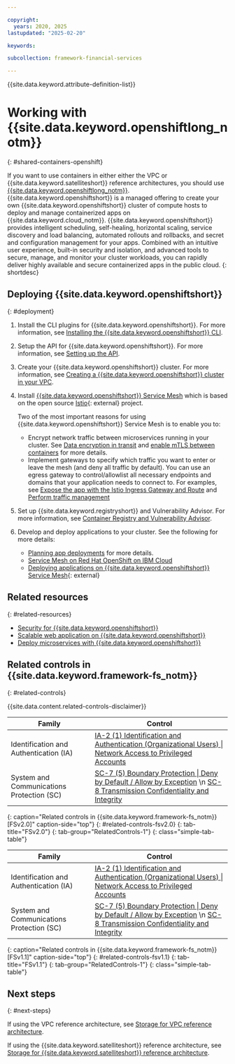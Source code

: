 ```yaml
---

copyright:
  years: 2020, 2025
lastupdated: "2025-02-20"

keywords:

subcollection: framework-financial-services

---
```


{{site.data.keyword.attribute-definition-list}}

# Working with {{site.data.keyword.openshiftlong_notm}}
{: #shared-containers-openshift}

If you want to use containers in either either the VPC or {{site.data.keyword.satelliteshort}} reference architectures, you should use [{{site.data.keyword.openshiftlong_notm}}](/docs/openshift?topic=openshift-getting-started). {{site.data.keyword.openshiftshort}} is a managed offering to create your own {{site.data.keyword.openshiftshort}} cluster of compute hosts to deploy and manage containerized apps on {{site.data.keyword.cloud_notm}}. {{site.data.keyword.openshiftshort}} provides intelligent scheduling, self-healing, horizontal scaling, service discovery and load balancing, automated rollouts and rollbacks, and secret and configuration management for your apps. Combined with an intuitive user experience, built-in security and isolation, and advanced tools to secure, manage, and monitor your cluster workloads, you can rapidly deliver highly available and secure containerized apps in the public cloud.
{: shortdesc}



## Deploying {{site.data.keyword.openshiftshort}}
{: #deployment}

1. Install the CLI plugins for {{site.data.keyword.openshiftshort}}. For more information, see [Installing the {{site.data.keyword.openshiftshort}} CLI](/docs/openshift?topic=openshift-kubernetes-service-cli).

2. Setup the API for {{site.data.keyword.openshiftshort}}. For more information, see [Setting up the API](/docs/openshift?topic=openshift-cs_api_install).

3. Create your {{site.data.keyword.openshiftshort}} cluster. For more information, see [Creating a {{site.data.keyword.openshiftshort}} cluster in your VPC](/docs/openshift?topic=openshift-vpc_rh_tutorial).

4. Install [{{site.data.keyword.openshiftshort}} Service Mesh](/docs/solution-tutorials?topic=solution-tutorials-openshift-service-mesh) which is based on the open source [Istio](https://istio.io/){: external} project.

   Two of the most important reasons for using {{site.data.keyword.openshiftshort}} Service Mesh is to enable you to:

   * Encrypt network traffic between microservices running in your cluster. See [Data encryption in transit](/docs/framework-financial-services?topic=framework-financial-services-shared-encryption-in-transit) and [enable mTLS between containers](/docs/solution-tutorials?topic=solution-tutorials-openshift-service-mesh#openshift-service-mesh-secure_services) for more details.
   * Implement gateways to specify which traffic you want to enter or leave the mesh (and deny all traffic by default). You can use an egress gateway to control/allowlist all necessary endpoints and domains that your application needs to connect to. For examples, see [Expose the app with the Istio Ingress Gateway and Route](/docs/solution-tutorials?topic=solution-tutorials-openshift-service-mesh#openshift-service-mesh-ingress_gateway_route) and [Perform traffic management](/docs/solution-tutorials?topic=solution-tutorials-openshift-service-mesh#openshift-service-mesh-traffic_management)

5. Set up {{site.data.keyword.registryshort}} and Vulnerability Advisor. For more information, see [Container Registry and Vulnerability Advisor](/docs/framework-financial-services?topic=framework-financial-services-shared-development-processes#vpc-architecture-development-processes-registry-vulnerability-advisor).

6. Develop and deploy applications to your cluster. See the following for more details:
   * [Planning app deployments](/docs/openshift?topic=openshift-plan_deploy) for more details.
   * [Service Mesh on Red Hat OpenShift on IBM Cloud](/docs/solution-tutorials?topic=solution-tutorials-openshift-service-mesh)
   * [Deploying applications on {{site.data.keyword.openshiftshort}} Service Mesh](https://docs.openshift.com/container-platform/4.5/service_mesh/v1x/prepare-to-deploy-applications-ossm.html){: external}

## Related resources
{: #related-resources}



* [Security for {{site.data.keyword.openshiftshort}}](/docs/openshift?topic=openshift-security)
* [Scalable web application on {{site.data.keyword.openshiftshort}}](/docs/solution-tutorials?topic=solution-tutorials-scalable-webapp-openshift)
* [Deploy microservices with {{site.data.keyword.openshiftshort}}](/docs/solution-tutorials?topic=solution-tutorials-openshift-microservices)

## Related controls in {{site.data.keyword.framework-fs_notm}}
{: #related-controls}

{{site.data.content.related-controls-disclaimer}}

| Family | Control |
|--------|---------|
| Identification and Authentication (IA) | [IA-2 (1) Identification and Authentication (Organizational Users) &#124; Network Access to Privileged Accounts](/docs/framework-financial-services-controls?topic=framework-financial-services-controls-ia-2.1) |
| System and Communications Protection (SC) | [SC-7 (5) Boundary Protection &#124; Deny by Default / Allow by Exception](/docs/framework-financial-services-controls?topic=framework-financial-services-controls-sc-7.5) \n [SC-8 Transmission Confidentiality and Integrity](/docs/framework-financial-services-controls?topic=framework-financial-services-controls-sc-8) |
{: caption="Related controls in {{site.data.keyword.framework-fs_notm}} [FSv2.0]" caption-side="top"}
{: #related-controls-fsv2.0}
{: tab-title="FSv2.0"}
{: tab-group="RelatedControls-1"}
{: class="simple-tab-table"}


| Family | Control |
|--------|---------|
| Identification and Authentication (IA) | [IA-2 (1) Identification and Authentication (Organizational Users) &#124; Network Access to Privileged Accounts](/docs/framework-financial-services-controls-fsv1-1?topic=framework-financial-services-controls-ia-2.1) |
| System and Communications Protection (SC) | [SC-7 (5) Boundary Protection &#124; Deny by Default / Allow by Exception](/docs/framework-financial-services-controls-fsv1-1?topic=framework-financial-services-controls-sc-7.5) \n [SC-8 Transmission Confidentiality and Integrity](/docs/framework-financial-services-controls-fsv1-1?topic=framework-financial-services-controls-sc-8) |
{: caption="Related controls in {{site.data.keyword.framework-fs_notm}} [FSv1.1]" caption-side="top"}
{: #related-controls-fsv1.1}
{: tab-title="FSv1.1"}
{: tab-group="RelatedControls-1"}
{: class="simple-tab-table"}







## Next steps
{: #next-steps}

If using the VPC reference architecture, see [Storage for VPC reference architecture](/docs/framework-financial-services?topic=framework-financial-services-vpc-architecture-storage).

If using the {{site.data.keyword.satelliteshort}} reference architecture, see [Storage for {{site.data.keyword.satelliteshort}} reference architecture](/docs/framework-financial-services?topic=framework-financial-services-satellite-architecture-storage).
